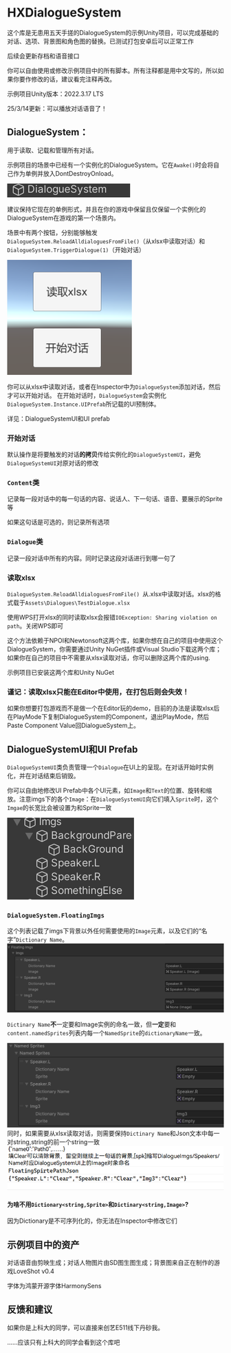 # HXDialogueSystem

这个库是无患用五天手搓的DialogueSystem的示例Unity项目，可以完成基础的对话、选项、背景图和角色图的替换。已测试打包安卓后可以正常工作

后续会更新存档和语音接口

你可以自由使用或修改示例项目中的所有脚本。所有注释都是用中文写的，所以如果你要作修改的话，建议看完注释再改。

示例项目Unity版本：2022.3.17 LTS

25/3/14更新：可以播放对话语音了！

## DialogueSystem：
用于读取、记载和管理所有对话。


示例项目的场景中已经有一个实例化的DialogueSystem。它在`Awake()`时会将自己作为单例并放入DontDestroyOnload。

![Instance](./DialogueSystemInstance.png)

建议保持它现在的单例形式，并且在你的游戏中保留且仅保留一个实例化的DialogueSystem在游戏的第一个场景内。

场景中有两个按钮，分别能够触发`DialogueSystem.ReloadAlldialoguesFromFile()`（从xlsx中读取对话）和
`DialogueSystem.TriggerDialogue(1)`（开始对话）

![Instance](./Buttons.png)

你可以从xlsx中读取对话，或者在Inspector中为`DialogueSystem`添加对话，然后才可以开始对话。
在开始对话时，`DialogueSystem`会实例化`DialogueSystem.Instance.UIPrefab`所记载的UI预制体。

详见：DialogueSystemUI和UI prefab

### 开始对话
默认操作是将要触发的对话**的拷贝**传给实例化的`DialogueSystemUI`，避免`DialogueSystemUI`对原对话的修改

### `Content`类
记录每一段对话中的每一句话的内容、说话人、下一句话、语音、要展示的Sprite等

如果这句话是可选的，则记录所有选项

### `Dialogue`类
记录一段对话中所有的内容。同时记录这段对话进行到哪一句了

### 读取xlsx

`DialogueSystem.ReloadAlldialoguesFromFile() `从.xlsx中读取对话。xlsx的格式载于`Assets\Dialogues\TestDialogue.xlsx` 

使用WPS打开xlsx的同时读取xlsx会报错`IOException: Sharing violation on path`。关闭WPS即可

这个方法依赖于NPOI和Newtonsoft这两个库，如果你想在自己的项目中使用这个DialogueSystem，你需要通过Unity NuGet插件或Visual Studio下载这两个库；如果你在自己的项目中不需要从xlsx读取对话，你可以删除这两个库的using.

示例项目已安装这两个库和Unity NuGet

### 谨记：读取xlsx只能在Editor中使用，在打包后则会失效！

如果你想要打包游戏而不是做一个在Editor玩的demo，目前的办法是读取xlsx后在PlayMode下复制DialogueSystem的Component，退出PlayMode，然后Paste Component Value回DialogueSystem上。

## DialogueSystemUI和UI Prefab 
`DialogueSystemUI`类负责管理一个`Dialogue`在UI上的呈现。在对话开始时实例化，并在对话结束后销毁。

你可以自由地修改UI Prefab中各个UI元素，如`Image`和`Text`的位置、旋转和缩放。注意imgs下的各个`Image`：在`DialogueSystemUI`向它们填入`Sprite`时，这个`Imgae`的长宽比会被设置为和Sprite一致

![Instance](./UIimgs.png)

### `DialogueSystem.FloatingImgs`
这个列表记载了imgs下背景以外任何需要使用的`Image`元素，以及它们的“名字”`Dictionary Name`。
![alt text](image-1.png)

`Dictinary Name`**不**一定要和Image实例的命名一致，但**一定**要和`content.namedSprites`列表内每一个`NamedSprite`的`dictionaryName`一致。

![alt text](image.png)
同时，如果需要从xlsx读取对话，则需要保持`Dictinary Name`和Json文本中每一对string,string的前一个string一致
![alt text](image-2.png)

#### 为啥不用`Dictionary<string,Sprite>`和`Dictinary<string,Image>`?
因为Dictionary是不可序列化的，你无法在Inspector中修改它们


## 示例项目中的资产
对话语音由剪映生成；对话人物图片由SD图生图生成；背景图来自正在制作的游戏LoveShot v0.4

字体为鸿蒙开源字体HarmonySens

## 反馈和建议
如果你是上科大的同学，可以直接来创艺E511线下丹砂我。

……应该只有上科大的同学会看到这个库吧





